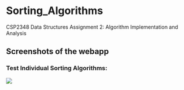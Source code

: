 # Sorting_Algorithms
CSP2348 Data Structures Assignment 2: Algorithm Implementation and Analysis

## Screenshots of the webapp
### Test Individual Sorting Algorithms:
![](Sorting_Algorithms/Images/WebApp_1.png)
